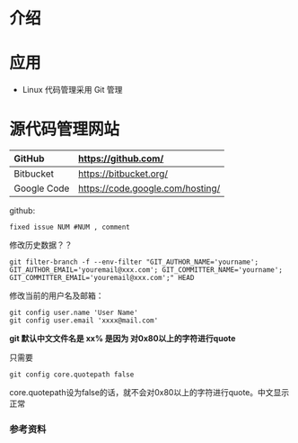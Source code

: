 # 介绍 #

# 应用 #
  * Linux 代码管理采用 Git 管理

# 源代码管理网站 #
| GitHub | https://github.com/ |
|:-------|:--------------------|
| Bitbucket | https://bitbucket.org/ |
| Google Code | https://code.google.com/hosting/ |


github:
```
fixed issue NUM #NUM , comment
```

修改历史数据？？
```
git filter-branch -f --env-filter "GIT_AUTHOR_NAME='yourname'; GIT_AUTHOR_EMAIL='youremail@xxx.com'; GIT_COMMITTER_NAME='yourname'; GIT_COMMITTER_EMAIL='youremail@xxx.com';" HEAD
```

修改当前的用户名及邮箱：
```
git config user.name 'User Name'
git config user.email 'xxxx@mail.com'
```

**git 默认中文文件名是 xx%
是因为 对0x80以上的字符进行quote**

只需要
```
git config core.quotepath false
```
core.quotepath设为false的话，就不会对0x80以上的字符进行quote。中文显示正常


### 参考资料 ###